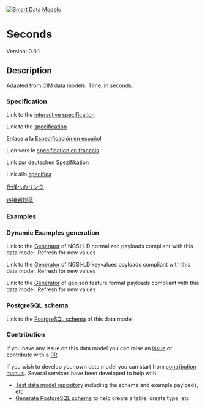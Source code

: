[![Smart Data Models](https://smartdatamodels.org/wp-content/uploads/2022/01/SmartDataModels_logo.png "Logo")](https://smartdatamodels.org)
# Seconds
Version: 0.0.1

## Description 

Adapted from CIM data models. Time, in seconds.
### Specification

Link to the [interactive specification](https://swagger.lab.fiware.org/?url=https://smart-data-models.github.io/dataModel.EnergyCIM/Seconds/swagger.yaml)

Link to the [specification](https://github.com/smart-data-models/dataModel.EnergyCIM/blob/master/Seconds/doc/spec.md)

Enlace a la [Especificación en español](https://github.com/smart-data-models/dataModel.EnergyCIM/blob/master/Seconds/doc/spec_ES.md)

Lien vers le [spécification en français](https://github.com/smart-data-models/dataModel.EnergyCIM/blob/master/Seconds/doc/spec_FR.md)

Link zur [deutschen Spezifikation](https://github.com/smart-data-models/dataModel.EnergyCIM/blob/master/Seconds/doc/spec_DE.md)

Link alla [specifica](https://github.com/smart-data-models/dataModel.EnergyCIM/blob/master/Seconds/doc/spec_IT.md)

[仕様へのリンク](https://github.com/smart-data-models/dataModel.EnergyCIM/blob/master/Seconds/doc/spec_JA.md)

[链接到规范](https://github.com/smart-data-models/dataModel.EnergyCIM/blob/master/Seconds/doc/spec_ZH.md)
### Examples
### Dynamic Examples generation

Link to the [Generator](https://smartdatamodels.org/extra/ngsi-ld_generator.php?schemaUrl=https://raw.githubusercontent.com/smart-data-models/dataModel.EnergyCIM/master/Seconds/schema.json&email=info@smartdatamodels.org) of NGSI-LD normalized payloads compliant with this data model. Refresh for new values

Link to the [Generator](https://smartdatamodels.org/extra/ngsi-ld_generator_keyvalues.php?schemaUrl=https://raw.githubusercontent.com/smart-data-models/dataModel.EnergyCIM/master/Seconds/schema.json&email=info@smartdatamodels.org) of NGSI-LD keyvalues payloads compliant with this data model. Refresh for new values

Link to the [Generator](https://smartdatamodels.org/extra/geojson_features_generator.php?schemaUrl=https://raw.githubusercontent.com/smart-data-models/dataModel.EnergyCIM/master/Seconds/schema.json&email=info@smartdatamodels.org) of geojson feature format payloads compliant with this data model. Refresh for new values
### PostgreSQL schema

Link to the [PostgreSQL schema](https://smart-data-models.github.io/dataModel.EnergyCIM/Seconds/schema.sql) of this data model
### Contribution

 If you have any issue on this data model you can raise an [issue](https://github.com/smart-data-models/dataModel.EnergyCIM/issues)  or contribute with a [PR](https://github.com/smart-data-models/dataModel.EnergyCIM/pulls)

 If you wish to develop your own data model you can start from [contribution manual](https://bit.ly/contribution_manual). Several services have been developed to help with: 
 - [Test data model repository](https://smartdatamodels.org/index.php/data-models-contribution-api/) including the schema and example payloads, etc
 - [Generate PostgreSQL schema](https://smartdatamodels.org/index.php/sql-service/) to help create a table, create type, etc